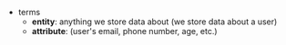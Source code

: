 - terms
	- **entity**: anything we store data about (we store data about a user)
	- **attribute**: (user's email, phone number,  age, etc.)
  
